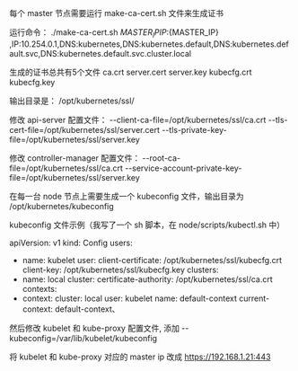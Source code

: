 
每个 master 节点需要运行 make-ca-cert.sh 文件来生成证书

运行命令： ./make-ca-cert.sh ${MASTER_IP} IP:${MASTER_IP} ,IP:10.254.0.1,DNS:kubernetes,DNS:kubernetes.default,DNS:kubernetes.default.svc,DNS:kubernetes.default.svc.cluster.local

生成的证书总共有5个文件
ca.crt  server.cert  server.key  kubecfg.crt  kubecfg.key  

输出目录是： /opt/kubernetes/ssl/

修改 api-server 配置文件：
--client-ca-file=/opt/kubernetes/ssl/ca.crt
--tls-cert-file=/opt/kubernetes/ssl/server.cert
--tls-private-key-file=/opt/kubernetes/ssl/server.key

修改 controller-manager 配置文件：
--root-ca-file=/opt/kubernetes/ssl/ca.crt
--service-account-private-key-file=/opt/kubernetes/ssl/server.key

在每一台 node 节点上需要生成一个 kubeconfig 文件，输出目录为 /opt/kubernetes/kubeconfig

kubeconfig 文件示例（我写了一个 sh 脚本，在 node/scripts/kubectl.sh 中）

apiVersion: v1
kind: Config
users:
- name: kubelet
  user:
    client-certificate: /opt/kubernetes/ssl/kubecfg.crt
    client-key: /opt/kubernetes/ssl/kubecfg.key
clusters:
- name: local
  cluster:
    certificate-authority: /opt/kubernetes/ssl/ca.crt
contexts:
- context:
    cluster: local
    user: kubelet
  name: default-context
current-context: default-context、

然后修改 kubelet 和 kube-proxy 配置文件, 添加 --kubeconfig=/var/lib/kubelet/kubeconfig 

将 kubelet 和 kube-proxy 对应的 master ip 改成 https://192.168.1.21:443
